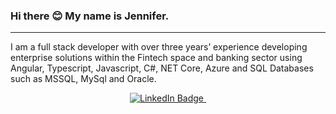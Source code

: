 ### Hi there 😊 My name is Jennifer.

<hr/>

I am a full stack developer with over three years’ experience developing enterprise solutions within the Fintech space and banking sector using Angular, Typescript, Javascript, C#, NET Core, Azure and SQL Databases such as MSSQL, MySql and Oracle.

<div id="badges" align="center">
  <a href="https://www.linkedin.com/in/jennifer-oliseyenum/">
    <img src="https://img.shields.io/badge/LinkedIn-blue?style=for-the-badge&logo=linkedin&logoColor=white" alt="LinkedIn Badge"/>
  </a>
  <img src="https://komarev.com/ghpvc/?username=JennyAmy&style=flat-square&color=blue" alt=""/>
</div>
<!--
**JennyAmy/JennyAmy** is a ✨ _special_ ✨ repository because its `README.md` (this file) appears on your GitHub profile.

- 🔭 I’m currently working on ...
- 🌱 I’m currently learning ...
- 👯 I’m looking to collaborate on ...
- 🤔 I’m looking for help with ...
- 💬 Ask me about ...
- 📫 Contact me: <div id="badges" align="">
  <a href="https://www.linkedin.com/in/jennifer-oliseyenum/">Jennifer Oliseyenum
    <img src="https://img.shields.io/badge/LinkedIn-blue?style=for-the-badge&logo=linkedin&logoColor=white" alt="LinkedIn Badge"/>
  </a>
  <img src="https://komarev.com/ghpvc/?username=JennyAmy&style=flat-square&color=blue" alt=""/>
</div> ...
- 😄 Pronouns: ...
- ⚡ Fun fact: ...
-->
